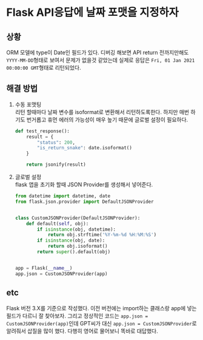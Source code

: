 # Flask API응답에 날짜 포맷을 지정하자

## 상황

ORM 모델에 type이 Date인 필드가 있다. 디버깅 해보면 API return 전까지만해도 ```YYYY-MM-DD```형태로 보여서 문제가 없을것 같았는데 실제로 응답은 ```Fri, 01 Jan 2021 00:00:00 GMT```형태로 리턴되었다.

## 해결 방법

1. 수동 포맷팅  
    리턴 할때마다 날짜 변수를 isoformat로 변환해서 리턴하도록한다. 하지만 매번 하기도 번거롭고 휴먼 에러의 가능성이 매우 높기 때문에 글로벌 설정이 필요하다.

    ```python
    def test_response():
        result = {
            "status": 200, 
            "is_return_snake": date.isoformat()
        }

        return jsonify(result)
    ```

2. 글로벌 설정  
    flask 앱을 초기화 할때 JSON Provider를 생성해서 넣어준다.

    ```python
    from datetime import datetime, date
    from flask.json.provider import DefaultJSONProvider


    class CustomJSONProvider(DefaultJSONProvider):
        def default(self, obj):
            if isinstance(obj, datetime):
                return obj.strftime('%Y-%m-%d %H:%M:%S')
            if isinstance(obj, date):
                return obj.isoformat()
            return super().default(obj)


    app = Flask(__name__)
    app.json = CustomJSONProvider(app)
    ```

## etc

Flask 버전 3.X를 기준으로 작성했다. 이전 버전에는 import하는 클래스랑 app에 넣는 필드가 다르니 잘 찾아보자. 그리고 정상적인 코드는 ```app.json = CustomJSONProvider(app)```인데 GPT씨가 대신 ```app.json = CustomJSONProvider```로 알려줘서 삽질을 많이 했다. 다행히 영어로 물어보니 똑바로 대답했다.
